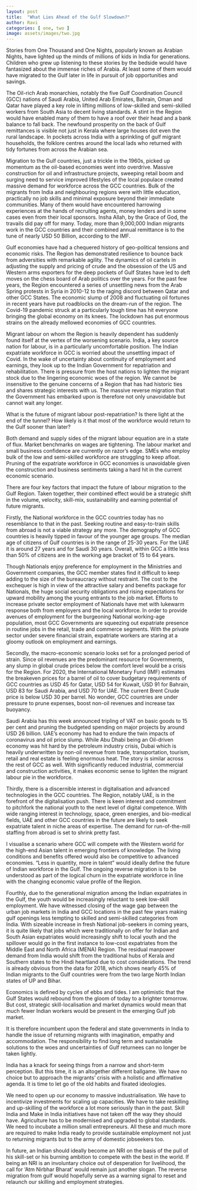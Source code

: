 ```yaml
---
layout: post
title:  "What Lies Ahead of the Gulf Slowdown?"
author: Ravi
categories: [ one, two ]
image: assets/images/two.jpg
---
```

Stories from One Thousand and One Nights, popularly known as Arabian Nights, have lighted up the minds of millions of kids in India for generations. Children who grew up listening to these stories by the bedside would have fantasized about the immense riches of Arabia. At least some of them would have migrated to the Gulf later in life in pursuit of job opportunities and savings.

The Oil-rich Arab monarchies, notably the five Gulf Coordination Council (GCC) nations of Saudi Arabia, United Arab Emirates, Bahrain, Oman and Qatar have played a key role in lifting millions of low-skilled and semi-skilled workers from South Asia to decent living standards. A stint in the Region would have enabled many of them to have a roof over their head and a bank balance to fall back. The newfound prosperity on the back of Gulf remittances is visible not just in Kerala where large houses dot even the rural landscape. In pockets across India with a sprinkling of gulf migrant households, the folklore centres around the local lads who returned with tidy fortunes from across the Arabian sea.

Migration to the Gulf countries, just a trickle in the 1960s, picked up momentum as the oil-based economies went into overdrive. Massive construction for oil and infrastructure projects, sweeping retail boom and surging need to service improved lifestyles of the local populace created massive demand for workforce across the GCC countries. Bulk of the migrants from India and neighbouring regions were with little education, practically no job skills and minimal exposure beyond their immediate communities. Many of them would have encountered harrowing experiences at the hands of recruiting agents, money lenders and in some cases even from their local sponsors. Insha Allah, by the Grace of God, the travails did pay off for many. Today, more than 9,000,000 Indian migrants work in the GCC countries and their combined annual remittance is to the tune of nearly USD 50 Billion, according to the IMF.

Gulf economies have had a chequered history of geo-political tensions and economic risks. The Region has demonstrated resilience to bounce back from adversities with remarkable agility. The dynamics of oil cartels in adjusting the supply and pricing of crude and the obsession of the US and Western arms exporters for the deep pockets of Gulf States have led to deft moves on the chess board of Arab politics over the years. For the past few years, the Region encountered a series of unsettling news from the Arab Spring protests in Syria in 2010-12 to the raging discord between Qatar and other GCC States. The economic slump of 2008 and fluctuating oil fortunes in recent years have put roadblocks on the dream-run of the region. The Covid-19 pandemic struck at a particularly tough time has hit everyone bringing the global economy on its knees. The lockdown has put enormous strains on the already mellowed economies of GCC countries.

Migrant labour on whom the Region is heavily dependent has suddenly found itself at the vertex of the worsening scenario. India, a key source nation for labour, is in a particularly uncomfortable position. The Indian expatriate workforce in GCC is worried about the unsettling impact of Covid. In the wake of uncertainty about continuity of employment and earnings, they look up to the Indian Government for repatriation and rehabilitation. There is pressure from the host nations to lighten the migrant stock due to the lingering economic woes of the region. We cannot be insensitive to the genuine concerns of a Region that has had historic ties and shares strategic interests with us. The massive reverse migration that the Government has embarked upon is therefore not only unavoidable but cannot wait any longer.

What is the future of migrant labour post-repatriation? Is there light at the end of the tunnel? How likely is it that most of the workforce would return to the Gulf sooner than later?

Both demand and supply sides of the migrant labour equation are in a state of flux. Market benchmarks on wages are tightening. The labour market and small business confidence are currently on razor’s edge. SMEs who employ bulk of the low and semi-skilled workforce are struggling to keep afloat. Pruning of the expatriate workforce in GCC economies is unavoidable given the construction and business sentiments taking a hard hit in the current economic scenario.

There are four key factors that impact the future of labour migration to the Gulf Region. Taken together, their combined effect would be a strategic shift in the volume, velocity, skill-mix, sustainability and earning potential of future migrants.

Firstly, the National workforce in the GCC countries today has no resemblance to that in the past. Seeking routine and easy-to-train skills from abroad is not a viable strategy any more. The demography of GCC countries is heavily tipped in favour of the younger age groups. The median age of citizens of Gulf countries is in the range of 25-30 years. For the UAE it is around 27 years and for Saudi 30 years. Overall, within GCC a little less than 50% of citizens are in the working age bracket of 15 to 64 years.

Though Nationals enjoy preference for employment in the Ministries and Government companies, the GCC member states find it difficult to keep adding to the size of the bureaucracy without restraint. The cost to the exchequer is high in view of the attractive salary and benefits package for Nationals, the huge social security obligations and rising expectations for upward mobility among the young entrants to the job market. Efforts to increase private sector employment of Nationals have met with lukewarm response both from employers and the local workforce. In order to provide avenues of employment for the burgeoning National working-age population, most GCC Governments are squeezing out expatriate presence in routine jobs in the retail, trade and commerce segments. With the private sector under severe financial strain, expatriate workers are staring at a gloomy outlook on employment and earnings.

Secondly, the macro-economic scenario looks set for a prolonged period of strain. Since oil revenues are the predominant resource for Governments, any slump in global crude prices below the comfort level would be a crisis for the Region. For 2020, the International Monetary Fund (IMF) estimates the breakeven prices for a barrel of oil to cover budgetary requirements of GCC countries as USD 45 for Qatar, USD 54 for Kuwait, USD 91 for Bahrain, USD 83 for Saudi Arabia, and USD 70 for UAE. The current Brent Crude price is below USD 30 per barrel. No wonder, GCC countries are under pressure to prune expenses, boost non-oil revenues and increase tax buoyancy.

Saudi Arabia has this week announced tripling of VAT on basic goods to 15 per cent and pruning the budgeted spending on major projects by around USD 26 billion. UAE’s economy has had to endure the twin impacts of coronavirus and oil price slump. While Abu Dhabi being an Oil-driven economy was hit hard by the petroleum industry crisis, Dubai which is heavily underwritten by non-oil revenue from trade, transportation, tourism, retail and real estate is feeling enormous heat. The story is similar across the rest of GCC as well. With significantly reduced industrial, commercial and construction activities, it makes economic sense to lighten the migrant labour pie in the workforce.

Thirdly, there is a discernible interest in digitalisation and advanced technologies in the GCC countries. The Region, notably UAE, is in the forefront of the digitalisation push. There is keen interest and commitment to pitchfork the national youth to the next level of digital competence. With wide ranging interest in technology, space, green energies, and bio-medical fields, UAE and other GCC countries in the future are likely to seek expatriate talent in niche areas of expertise. The demand for run-of-the-mill staffing from abroad is set to shrink pretty fast.

I visualise a scenario where GCC will compete with the Western world for the high-end Asian talent in emerging frontiers of knowledge. The living conditions and benefits offered would also be competitive to advanced economies. “Less in quantity, more in talent” would ideally define the future of Indian workforce in the Gulf. The ongoing reverse migration is to be understood as part of the logical churn in the expatriate workforce in line with the changing economic value profile of the Region.

Fourthly, due to the generational migration among the Indian expatriates in the Gulf, the youth would be increasingly reluctant to seek low-skill employment. We have witnessed closing of the wage gap between the urban job markets in India and GCC locations in the past few years making gulf openings less tempting to skilled and semi-skilled categories from India. With sizeable increase in fresh National job-seekers in coming years, it is quite likely that jobs which were traditionally on offer for Indian and South Asian expatriates would increasingly shift to local youth and the spillover would go in the first instance to low-cost expatriates from the Middle East and North Africa (MENA) Region. The residual manpower demand from India would shift from the traditional hubs of Kerala and Southern states to the Hindi heartland due to cost considerations. The trend is already obvious from the data for 2018, which shows nearly 45% of Indian migrants to the Gulf countries were from the two large North Indian states of UP and Bihar.

Economics is defined by cycles of ebbs and tides. I am optimistic that the Gulf States would rebound from the gloom of today to a brighter tomorrow. But cost, strategic skill-localisation and market dynamics would mean that much fewer Indian workers would be present in the emerging Gulf job market.

It is therefore incumbent upon the federal and state governments in India to handle the issue of returning migrants with imagination, empathy and accommodation. The responsibility to find long term and sustainable solutions to the woes and uncertainties of Gulf returnees can no longer be taken lightly.

India has a knack for seeing things from a narrow and short-term perception. But this time, it is an altogether different ballgame. We have no choice but to approach the migrants’ crisis with a holistic and affirmative agenda. It is time to let go of the old habits and fixated ideologies.

We need to open up our economy to massive industrialisation. We have to incentivize investments for scaling up capacities. We have to take reskilling and up-skilling of the workforce a lot more seriously than in the past. Skill India and Make in India initiatives have not taken off the way they should have. Agriculture has to be modernised and upgraded to global standards. We need to incubate a million small entrepreneurs. All these and much more are required to make India ready to provide sustainable employment not just to returning migrants but to the army of domestic jobseekers too.

In future, an Indian should ideally become an NRI on the basis of the pull of his skill-set or his burning ambition to compete with the best in the world. If being an NRI is an involuntary choice out of desperation for livelihood, the call for ‘Atm Nirbhar Bharat’ would remain just another slogan. The reverse migration from gulf would hopefully serve as a warning signal to reset and relaunch our skilling and employment strategies.